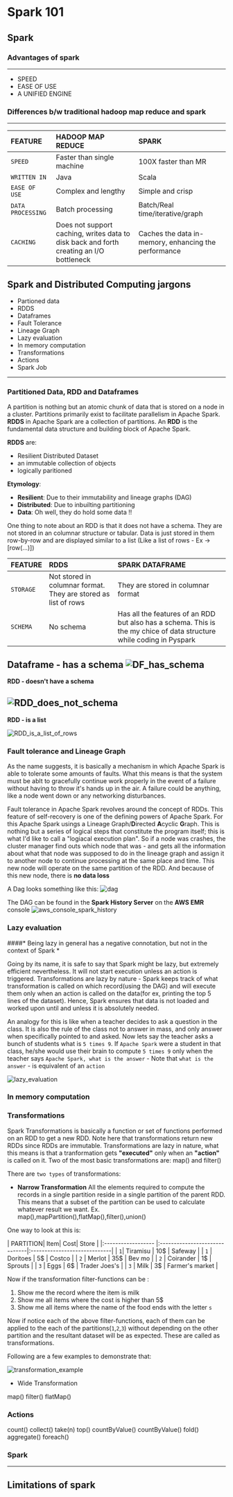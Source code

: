 # Spark 101

## Spark

### Advantages of spark
---
- SPEED
- EASE OF USE
- A UNIFIED ENGINE

### Differences b/w traditional hadoop map reduce and spark
---

| FEATURE 		 	 | HADOOP MAP REDUCE 		 	 | SPARK   						|			  
|:-------------------------- |:--------------------------|:--------------------------|
| `SPEED`      			 	 | Faster than single machine 	 | 100X faster than MR   |   			 	 
| `WRITTEN IN`    	 | Java      						 	  | Scala      			 |	 
| `EASE OF USE` 	 | Complex and lengthy 						 	  | Simple and crisp    |  			 	 
| `DATA PROCESSING` 	 	 | Batch processing 							 	 | Batch/Real time/iterative/graph |     			 	 
| `CACHING` 	 	 | Does not support caching, writes data to disk back and forth creating an I/O bottleneck    	  | Caches the data in-memory, enhancing the performance |     			 	 

## Spark and Distributed Computing jargons

- Partioned data
- RDDS
- Dataframes
- Fault Tolerance
- Lineage Graph
- Lazy evaluation
- In memory computation
- Transformations
- Actions
- Spark Job
---

### Partitioned Data, RDD and Dataframes
A partition is nothing but an atomic chunk of data that is stored on a node in a cluster. Partitions primarily exist to facilitate parallelism in Apache Spark. **RDDS** in Apache Spark are a collection of partitions. An **RDD** is the fundamental data structure and building block of Apache Spark.

**RDDS** are:
  - Resilient Distributed Dataset
  - an immutable collection of objects
  - logically paritioned


**Etymology**:
- **Resilient**: Due to their immutability and lineage graphs (DAG)
- **Distributed**: Due to inbuilting partitioning
- **Data**: Oh well, they do hold some data !!


One thing to note about an RDD is that it does not have a schema. They are not stored in an columnar structure or tabular. Data is just stored in them row-by-row and are displayed similar to a list (Like a list of rows - Ex -> [row(...)])

| FEATURE 		 	 | RDDS 		 	 | SPARK DATAFRAME   				|					  
|:-------------------------- |:-------------------------|:-------------------------|
| `STORAGE`      			 	 | Not stored in columnar format. They are stored as list of rows 	 | They are stored in columnar format  |  
| `SCHEMA`      			 	 | No schema 	 | Has all the features of an RDD but also has a schema. This is the my chice of data structure while coding in Pyspark
**Dataframe - has a schema**
![DF_has_schema](https://github.com/JyotsnaP/Spark/blob/master/Images/df_has_schema.png)
--
**RDD - doesn't have a schema**

![RDD_does_not_schema](https://github.com/JyotsnaP/Spark/blob/master/Images/rdd_does_not_schema.png)
--
**RDD - is a list**

![RDD_is_a_list_of_rows](https://github.com/JyotsnaP/Spark/blob/master/Images/rdd_is_a_list_of_rows.png)

### Fault tolerance and Lineage Graph
As the name suggests, it is basically a mechanism in which Apache Spark is able to tolerate some amounts of faults. What this means is that the system must be ablt to gracefully continue work properly in the event of a failure without having to throw it's hands up in the air. A failure could be anything, like a node went down or any networking disturbances. 

Fault tolerance in Apache Spark revolves around the concept of RDDs. This feature of self-recovery is one of the defining powers of Apache Spark. For this Apache Spark usings a Lineage Graph/**D**irected **A**cyclic **G**raph. This is nothing but a series of logical steps that constitute the program itself; this is what I'd like to call a "logiacal execution plan". So if a node was crashes, the cluster manager find outs which node that was - and gets all the information about what that node was supposed to do in the lineage graph and assign it to another node to continue processing at the same place and time. This new node will operate on the same partition of the RDD. And because of this new node, there is **no data loss**

A Dag looks something like this: 
![dag](https://github.com/JyotsnaP/Spark/blob/master/Images/dag.png)

The DAG can be found in the **Spark History Server** on the **AWS EMR** console 
![aws_console_spark_history](https://github.com/JyotsnaP/Spark/blob/master/Images/aws_console_spark_history.png)

### Lazy evaluation
####* Being lazy in general has a negative connotation, but not in the context of Spark *

Going by its name, it is safe to say that Spark might be lazy, but extremely efficient nevertheless. It will not start execution unless an action is triggered. Transformations are lazy by nature - Spark keeps track of what transformation is called on which record(using the DAG) and will execute them only when an action is called on the data(for ex, printing the top 5 lines of the dataset). Hence, Spark ensures that data is not loaded and worked upon until and unless it is absolutely needed.

An analogy for this is like when a teacher decides to ask a question in the class. It is also the rule of the class not to answer in mass, and only answer when specifically pointed to and asked. Now lets say the teacher asks a bunch of students what is `5 times 9`. If `Apache Spark` were a student in that class, he/she would use their brain to compute `5 times 9` only when the teacher says `Apache Spark, what is the answer` - Note that `what is the answer` - is equivalent of an `action`

![lazy_evaluation](https://github.com/JyotsnaP/Spark/blob/master/Images/lazy_evaluation.png)

### In memory computation


### Transformations
Spark Transformations is basically a function or set of functions performed on an RDD to get a new RDD. Note here that transformations return new RDDs since RDDs are immutable. Transformations are lazy in nature, what this means is that a tranformation gets **"executed"** only when an **"action"** is called on it. Two of the most basic transformations are: map() and filter()

There are `two types` of transformations: 
 - **Narrow Transformation**
  All the elements required to compute the records in a single partition reside in a single partition of the parent RDD. This means that a subset of the partition can be used to calculate whatever result we want. 
  Ex. 
  map(),mapPartition(),flatMap(),filter(),union()

  One way to look at this is: 

| PARTITION| Item| Cost| Store |
|:------------------ |:------------------------------|:-----------------------------|
| `1`| Tiramisu 	 	 | 10$		 |	Safeway						|
| `1`  | Doritoes 	 	 | 5$		 |	Costco						|
| `2` | Merlot    	 	 | 35$		 |	Bev mo 						|
| `2`  | Coirander 	 	 | 1$		 |	Sprouts						|
| `3`  | Eggs		 	 	 | 6$		 |	Trader Joes's				|
| `3` | Milk		 	 	 | 3$		 |	Farmer's market				|

Now if the transformation filter-functions can be : 
1. Show me the record where the item is milk
2. Show me all items where the cost is higher than 5$
3. Show me all items where the name of the food ends with the letter `s`

Now if notice each of the above filter-functions, each of them can be applied to the each of the partitions(`1`,`2`,`3`) without depending on the other partition and the resultant dataset will be as expected. These are called as transformations. 

Following are a few examples to demonstrate that:

![transformation_example](https://github.com/JyotsnaP/Spark/blob/master/Images/transformation_example.png)



- Wide Transformation


map()
filter()
flatMap()

### Actions
count()
collect()
take(n)
top()
countByValue()
countByValue()
fold()
aggregate()
foreach()

### Spark

---
## Limitations of spark


